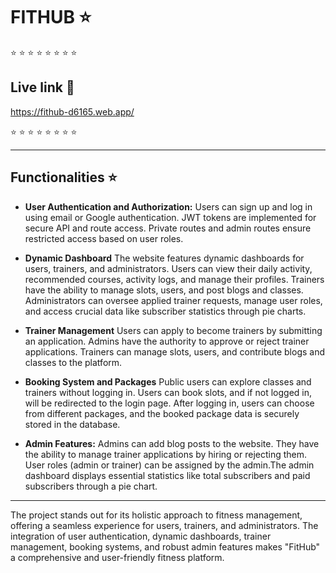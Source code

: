 # **FITHUB** :star: 
:star: :star: :star: :star: :star: :star: :star: :star:

## Live link :blossom:
https://fithub-d6165.web.app/

:star: :star: :star: :star: :star: :star: :star: :star:


-----------------------



 ## Functionalities :star:

 - **User Authentication and Authorization:**
Users can sign up and log in using email or Google authentication.
JWT tokens are implemented for secure API and route access.
Private routes and admin routes ensure restricted access based on user roles.

 - **Dynamic Dashboard**
The website features dynamic dashboards for users, trainers, and administrators.
Users can view their daily activity, recommended courses, activity logs, and manage their profiles.
Trainers have the ability to manage slots, users, and post blogs and classes.
Administrators can oversee applied trainer requests, manage user roles, and access crucial data like subscriber statistics through pie charts.

 - **Trainer Management**
Users can apply to become trainers by submitting an application.
Admins have the authority to approve or reject trainer applications.
Trainers can manage slots, users, and contribute blogs and classes to the platform.


 - **Booking System and Packages**
Public users can explore classes and trainers without logging in.
Users can book slots, and if not logged in, will be redirected to the login page.
After logging in, users can choose from different packages, and the booked package data is securely stored in the database.



 - **Admin Features:**
 Admins can add blog posts to the website.
They have the ability to manage trainer applications by hiring or rejecting them. User roles (admin or trainer) can be assigned by the admin.The admin dashboard displays essential statistics like total subscribers and paid subscribers through a pie chart.

--------

The project stands out for its holistic approach to fitness management, offering a seamless experience for users, trainers, and administrators. The integration of user authentication, dynamic dashboards, trainer management, booking systems, and robust admin features makes "FitHub" a comprehensive and user-friendly fitness platform.

  

